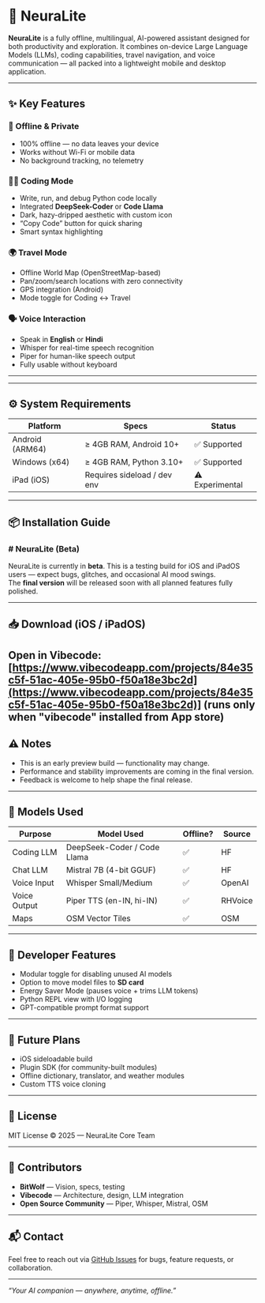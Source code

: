 # 🧠 NeuraLite

**NeuraLite** is a fully offline, multilingual, AI-powered assistant designed for both productivity and exploration. It combines on-device Large Language Models (LLMs), coding capabilities, travel navigation, and voice communication — all packed into a lightweight mobile and desktop application.

---

## ✨ Key Features

### 🔌 Offline & Private
- 100% offline — no data leaves your device
- Works without Wi-Fi or mobile data
- No background tracking, no telemetry

### 🧑‍💻 Coding Mode
- Write, run, and debug Python code locally
- Integrated **DeepSeek-Coder** or **Code Llama**
- Dark, hazy-dripped aesthetic with custom icon
- “Copy Code” button for quick sharing
- Smart syntax highlighting

### 🌍 Travel Mode
- Offline World Map (OpenStreetMap-based)
- Pan/zoom/search locations with zero connectivity
- GPS integration (Android)
- Mode toggle for Coding ↔️ Travel

### 🗣️ Voice Interaction
- Speak in **English** or **Hindi**
- Whisper for real-time speech recognition
- Piper for human-like speech output
- Fully usable without keyboard

---
---

## ⚙️ System Requirements

| Platform        | Specs                      | Status        |
|----------------|-----------------------------|---------------|
| Android (ARM64) | ≥ 4GB RAM, Android 10+      | ✅ Supported  |
| Windows (x64)   | ≥ 4GB RAM, Python 3.10+     | ✅ Supported  |
| iPad (iOS)      | Requires sideload / dev env | ⚠️ Experimental |

---

## 📦 Installation Guide

### # NeuraLite (Beta)

NeuraLite is currently in **beta**. This is a testing build for iOS and iPadOS users — expect bugs, glitches, and occasional AI mood swings.  
The **final version** will be released soon with all planned features fully polished.

---

## 📥 Download (iOS / iPadOS)
**Open in Vibecode**:  
[https://www.vibecodeapp.com/projects/84e35c5f-51ac-405e-95b0-f50a18e3bc2d](https://www.vibecodeapp.com/projects/84e35c5f-51ac-405e-95b0-f50a18e3bc2d)]
(runs only when "vibecode" installed from App store)
---

## ⚠️ Notes
- This is an early preview build — functionality may change.
- Performance and stability improvements are coming in the final version.
- Feedback is welcome to help shape the final release.

---

## 🧠 Models Used

| Purpose         | Model Used             | Offline? | Source |
|----------------|------------------------|----------|--------|
| Coding LLM     | DeepSeek-Coder / Code Llama | ✅       | HF     |
| Chat LLM       | Mistral 7B (4-bit GGUF) | ✅       | HF     |
| Voice Input    | Whisper Small/Medium    | ✅       | OpenAI |
| Voice Output   | Piper TTS (en-IN, hi-IN)| ✅       | RHVoice|
| Maps           | OSM Vector Tiles        | ✅       | OSM    |

---

## 🔧 Developer Features

- Modular toggle for disabling unused AI models
- Option to move model files to **SD card**
- Energy Saver Mode (pauses voice + trims LLM tokens)
- Python REPL view with I/O logging
- GPT-compatible prompt format support

---

## 🚀 Future Plans

- iOS sideloadable build
- Plugin SDK (for community-built modules)
- Offline dictionary, translator, and weather modules
- Custom TTS voice cloning

---
## 🧾 License

MIT License © 2025 — NeuraLite Core Team

---

## 👥 Contributors

- **BitWolf** — Vision, specs, testing
- **Vibecode** — Architecture, design, LLM integration
- **Open Source Community** — Piper, Whisper, Mistral, OSM

---

## 📬 Contact

Feel free to reach out via [GitHub Issues](https://github.com/bitxwolf/NeuraLite/issues) for bugs, feature requests, or collaboration.

---

_“Your AI companion — anywhere, anytime, offline.”_
